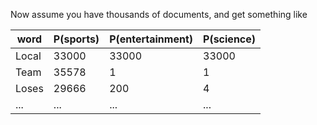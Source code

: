 Now assume you have thousands of documents, and get something like

| word    | P(sports) | P(entertainment)  | P(science)    |
|---------|-----------|-------------------|---------------|
| Local   | 33000     | 33000             | 33000         |
| Team    | 35578     | 1                 | 1             |
| Loses   | 29666     | 200               | 4             |
| ...     | ...       | ...               | ...           |
